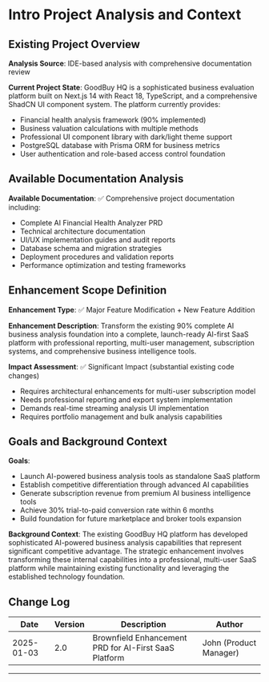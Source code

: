 # Intro Project Analysis and Context

## Existing Project Overview

**Analysis Source**: IDE-based analysis with comprehensive documentation review

**Current Project State**:
GoodBuy HQ is a sophisticated business evaluation platform built on Next.js 14 with React 18, TypeScript, and a comprehensive ShadCN UI component system. The platform currently provides:

- Financial health analysis framework (90% implemented)
- Business valuation calculations with multiple methods
- Professional UI component library with dark/light theme support
- PostgreSQL database with Prisma ORM for business metrics
- User authentication and role-based access control foundation

## Available Documentation Analysis

**Available Documentation**: ✅ Comprehensive project documentation including:

- Complete AI Financial Health Analyzer PRD
- Technical architecture documentation
- UI/UX implementation guides and audit reports
- Database schema and migration strategies
- Deployment procedures and validation reports
- Performance optimization and testing frameworks

## Enhancement Scope Definition

**Enhancement Type**: ✅ Major Feature Modification + New Feature Addition

**Enhancement Description**: Transform the existing 90% complete AI business analysis foundation into a complete, launch-ready AI-first SaaS platform with professional reporting, multi-user management, subscription systems, and comprehensive business intelligence tools.

**Impact Assessment**: ✅ Significant Impact (substantial existing code changes)

- Requires architectural enhancements for multi-user subscription model
- Needs professional reporting and export system implementation
- Demands real-time streaming analysis UI implementation
- Requires portfolio management and bulk analysis capabilities

## Goals and Background Context

**Goals**:

- Launch AI-powered business analysis tools as standalone SaaS platform
- Establish competitive differentiation through advanced AI capabilities
- Generate subscription revenue from premium AI business intelligence tools
- Achieve 30% trial-to-paid conversion rate within 6 months
- Build foundation for future marketplace and broker tools expansion

**Background Context**: The existing GoodBuy HQ platform has developed sophisticated AI-powered business analysis capabilities that represent significant competitive advantage. The strategic enhancement involves transforming these internal capabilities into a professional, multi-user SaaS platform while maintaining existing functionality and leveraging the established technology foundation.

## Change Log

| Date       | Version | Description                                           | Author                 |
| ---------- | ------- | ----------------------------------------------------- | ---------------------- |
| 2025-01-03 | 2.0     | Brownfield Enhancement PRD for AI-First SaaS Platform | John (Product Manager) |

---
